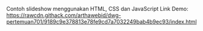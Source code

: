 Contoh slideshow menggunakan HTML, CSS dan JavaScript
Link Demo: https://rawcdn.githack.com/arthawebid/dwg-pertemuan701/9189c9e378813e78fe9cd7a7032249bab4b9ec93/index.html
